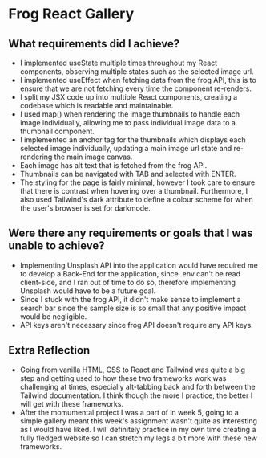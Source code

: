 # Frog React Gallery

## What requirements did I achieve?

- I implemented useState multiple times throughout my React components, observing multiple states such as the selected image url.
- I implemented useEffect when fetching data from the frog API, this is to ensure that we are not fetching every time the component re-renders.
- I split my JSX code up into multiple React components, creating a codebase which is readable and maintainable.
- I used map() when rendering the image thumbnails to handle each image individually, allowing me to pass individual image data to a thumbnail component.
- I implemented an anchor tag for the thumbnails which displays each selected image individually, updating a main image url state and re-rendering the main image canvas.
- Each image has alt text that is fetched from the frog API.
- Thumbnails can be navigated with TAB and selected with ENTER.
- The styling for the page is fairly minimal, however I took care to ensure that there is contrast when hovering over a thumbnail. Furthermore, I also used Tailwind's dark attribute to define a colour scheme for when the user's browser is set for darkmode.

## Were there any requirements or goals that I was unable to achieve?
- Implementing Unsplash API into the application would have required me to develop a Back-End for the application, since .env can't be read client-side, and I ran out of time to do so, therefore implementing Unsplash would have to be a future goal.
- Since I stuck with the frog API, it didn't make sense to implement a search bar since the sample size is so small that any positive impact would be negligible.
- API keys aren't necessary since frog API doesn't require any API keys.

## Extra Reflection
- Going from vanilla HTML, CSS to React and Tailwind was quite a big step and getting used to how these two frameworks work was challenging at times, especially alt-tabbing back and forth between the Tailwind documentation. I think though the more I practice, the better I will get with these frameworks.
- After the momumental project I was a part of in week 5, going to a simple gallery meant this week's assignment wasn't quite as interesting as I would have liked. I will definitely practice in my own time creating a fully fledged website so I can stretch my legs a bit more with these new frameworks.

